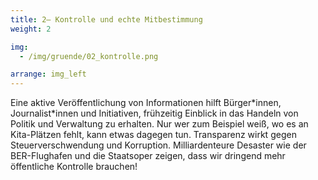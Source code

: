 ```yaml
---
title: 2– Kontrolle und echte Mitbestimmung
weight: 2

img:
  - /img/gruende/02_kontrolle.png

arrange: img_left
---
```


Eine aktive Veröffentlichung von Informationen hilft Bürger\*innen, Journalist\*innen und Initiativen, frühzeitig Einblick in das Handeln von Politik und Verwaltung zu erhalten. Nur wer zum Beispiel weiß, wo es an Kita-Plätzen fehlt, kann etwas dagegen tun. Transparenz wirkt gegen Steuerverschwendung und Korruption. Milliardenteure Desaster wie der BER-Flughafen und die Staatsoper zeigen, dass wir dringend mehr öffentliche Kontrolle brauchen!
